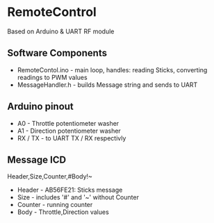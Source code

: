 # RemoteControl
Based on Arduino & UART RF module

## Software Components
* RemoteContol.ino - main loop, handles: reading Sticks, converting readings to PWM values
* MessageHandler.h - builds Message string and sends to UART

## Arduino pinout
* A0 - Throttle potentiometer washer
* A1 - Direction potentiometer washer
* RX / TX - to UART TX / RX respectivly

## Message ICD
Header,Size,Counter,#Body!~
* Header - AB56FE21: Sticks message
* Size - includes '#' and '~' without Counter
* Counter - running counter
* Body - Throttle,Direction values
